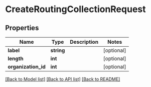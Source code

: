 # CreateRoutingCollectionRequest

## Properties
Name | Type | Description | Notes
------------ | ------------- | ------------- | -------------
**label** | **string** |  | [optional] 
**length** | **int** |  | [optional] 
**organization_id** | **int** |  | [optional] 

[[Back to Model list]](../README.md#documentation-for-models) [[Back to API list]](../README.md#documentation-for-api-endpoints) [[Back to README]](../README.md)


